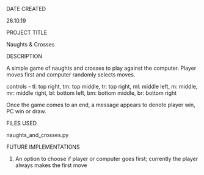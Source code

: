 DATE CREATED

26.10.19

PROJECT TITLE

Naughts & Crosses

DESCRIPTION

A simple game of naughts and crosses to play against the computer. Player moves first and computer randomly selects moves.

controls - tl: top right, tm: top middle, tr: top right, ml: middle left,
m: middle, mr: middle right, bl: bottom left, bm: bottom middle, br: bottom right

Once the game comes to an end, a message appears to denote player win, PC win or draw.

FILES USED

naughts_and_crosses.py

FUTURE IMPLEMENTATIONS

1) An option to choose if player or computer goes first; currently the player always makes the first move
